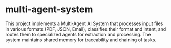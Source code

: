 # multi-agent-system
This project implements a Multi-Agent AI System that processes input files in various formats (PDF, JSON, Email), classifies their format and intent, and routes them to specialized agents for extraction and processing. The system maintains shared memory for traceability and chaining of tasks.


